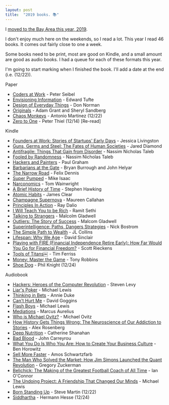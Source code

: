 ```yaml
---
layout: post
title:  "2019 books. 📚"
---
```


I [moved to the Bay Area this year, 2019](https://www.facebook.com/permalink.php?story_fbid=10156292404976243&id=589661242&sfnsw=cl).

I don't enjoy much here on the weekends, so I read a lot. This year I read 46 books. It comes out fairly close to one a week.

Some books need to be print, most are good on Kindle, and a small amount are good as audio books. I had a queue for each of these formats this year.

I'm going to start marking when I finished the book. I'll add a date at the end (i.e. (12/22)).

Paper
- [Coders at Work](https://smile.amazon.com/Coders-Work-Reflections-Craft-Programming/dp/1430219483/) - Peter Seibel
- [Envisioning Information](https://www.amazon.com/Envisioning-Information-Edward-R-Tufte/dp/0961392118) - Edward Tufte
- [Design of Everyday Things](https://www.amazon.com/Design-Everyday-Things-Revised-Expanded-ebook/dp/B00E257T6C) - Don Norman
- [Originals](https://www.amazon.com/Originals-How-Non-Conformists-Move-World/dp/014312885X) - Adam Grant and Sheryl Sandberg
- [Chaos Monkeys](https://www.amazon.com/Chaos-Monkeys-Obscene-Fortune-Failure/dp/0062458205) - Antonio Martinez (12/22)
- [Zero to One](https://www.amazon.com/Zero-One-Notes-Startups-Future/dp/B00M284NY2/) - Peter Thiel (12/14) [Re-read]

Kindle
- [Founders at Work: Stories of Startups' Early Days](https://www.amazon.com/Founders-Work-Stories-Startups-Early-ebook/dp/B009IXMK4O) - Jessica Livingston
- [Guns, Germs and Steel: The Fates of Human Societies](https://www.amazon.com/Guns-Germs-Steel-Fates-Societies-ebook/dp/B06X1CT33R1) - Jared Diamond
- [Antifragile: Things That Gain from Disorder](https://www.amazon.com/Antifragile-Things-That-Disorder-Incerto-ebook/dp/B0083DJWGO) - Nassim Nicholas Taleb
- [Fooled by Randomness](https://www.amazon.com/gp/product/B001FA0W5W) - Nassim Nicholas Taleb
- [Hackers and Painters](https://www.amazon.com/Hackers-Painters-Big-Ideas-Computer/dp/1449389554) - Paul Graham
- [Barbarians at the Gate](https://www.amazon.com/Barbarians-Gate-Fall-RJR-Nabisco-ebook/dp/B000FC10QG) - Bryan Burrough and John Helyar
- [The Narrow Road](https://www.amazon.com/Narrow-Road-Brief-Guide-Getting/dp/1591843731) - Felix Dennis
- [Super Pumped](https://www.amazon.com/Super-Pumped-Battle-Mike-Isaac/dp/0393652246) - Mike Isaac
- [Narconomics](https://www.amazon.com/Narconomics-How-Run-Drug-Cartel/dp/1610397703) - Tom Wainwright
- [A Brief History of Time](https://www.amazon.com/Brief-History-Time-Stephen-Hawking/dp/0553380168) - Stephen Hawking
- [Atomic Habits](https://jamesclear.com/atomic-habits) - James Clear
- [Champagne Supernova](https://www.amazon.com/Champagne-Supernovas-Alexander-McQueen-Renegades/dp/1451640587) - Maureen Callahan
- [Principles In Action](https://apps.apple.com/us/app/principles-in-action/id1211294305) - Ray Dalio
- [I Will Teach You to be Rich](https://www.amazon.com/Will-Teach-You-Be-Rich/dp/0761147489) - Ramit Sethi
- [Talking to Strangers](https://www.amazon.com/Talking-Strangers-Should-about-People/dp/0316478520) - Malcolm Gladwell
- [Outliers: The Story of Success](https://www.amazon.com/Outliers-Story-Success-Malcolm-Gladwell/dp/0316017922) - Malcom Gladwell
- [Superintelligence: Paths, Dangers Strategies](https://www.amazon.com/Superintelligence-Dangers-Strategies-Nick-Bostrom/dp/1501227742) - Nick Bostrom
- [The Simple Path to Wealth](https://www.amazon.com/Simple-Path-Wealth-financial-independence/dp/1533667926) - JL Collins
- [Lifespan: Why We Age](https://www.amazon.com/Lifespan-Why-Age_and-Dont-Have/dp/1501191977) - David Sinclair
- [Playing with FIRE (Financial Independence Retire Early): How Far Would You Go for Financial Freedom?](https://www.amazon.com/Playing-Financial-Independence-Retire-Early/dp/1608685802) - Scott Rieckens
- [Tools of Titans￼](https://www.amazon.com/Tools-Titans-Billionaires-World-Class-Performers/dp/1328683788) - Tim Ferriss
- [Money: Master the Game](https://www.amazon.com/MONEY-Master-Game-Financial-Freedom-ebook/dp/B00MZAIU4G) - Tony Robbins
- [Shoe Dog](https://www.amazon.com/Shoe-Dog-Phil-Knight/dp/1508211809) - Phil Knight (12/24)

Audiobook
- [Hackers: Heroes of the Computer Revolution](https://www.amazon.com/Hackers-Computer-Revolution-Steven-Levy/dp/1449388396) - Steven Levy
- [Liar's Poker](https://www.amazon.com/Liars-Poker-Norton-Paperback-Michael/dp/039333869X) - Michael Lewis
- [Thinking in Bets](https://www.amazon.com/Thinking-Bets-Making-Smarter-Decisions/dp/0735216355) - Annie Duke
- [Can't Hurt Me](https://www.amazon.com/Cant-Hurt-Me-Master-Your/dp/1544512287) - David Goggins
- [Flash Boys](https://www.amazon.com/Flash-Boys-Wall-Street-Revolt/dp/0393351599) - Michael Lewis
- [Mediations](https://www.amazon.com/Meditations-Thrift-Editions-Marcus-Aurelius/dp/048629823X) - Marcus Aurelius
- [Who is Michael Ovitz?](https://www.amazon.com/Who-Michael-Ovitz/dp/1591845548) - Michael Ovitz
- [How History Gets Things Wrong: The Neuroscience of Our Addiction to Stories](https://www.amazon.com/How-History-Gets-Things-Wrong/dp/0262038579) - Alex Rosenberg
- [Deep Nutrition](https://www.amazon.com/Deep-Nutrition-Your-Genes-Traditional/dp/1250113822) - Catherine Shanahan
- [Bad Blood](https://www.amazon.com/Bad-Blood-Secrets-Silicon-Startup/dp/152473165X) - John Carreyrou
- [What You Do Is Who You Are: How to Create Your Business Culture](https://www.amazon.com/What-You-Do-Who-Are/dp/0062871331) - Ben Horowitz
- [Sell More Faster](https://www.amazon.com/Sell-More-Faster-Start-Ups-Techstars/dp/1119597803) - Amos Schwartzfarb
- [The Man Who Solved the Market: How Jim Simons Launched the Quant Revolution](https://www.amazon.com/Man-Who-Solved-Market-Revolution/dp/073521798X) - Gregory Zuckerman
- [Belichick: The Making of the Greatest Football Coach of All Time](https://www.amazon.com/Belichick-Making-Greatest-Football-Coach/dp/0544785746) - Ian O'Connor
- [The Undoing Project: A Friendship That Changed Our Minds](https://www.amazon.com/dp/B01GI6S7EK/) - Michael Lewis
- [Born Standing Up](https://www.amazon.com/Born-Standing-Up-Comics-Life/dp/1416553657) - Steve Martin (12/22)
- [Siddhartha](https://www.amazon.com/Siddhartha-Novel-Hermann-Hesse/dp/0553208845) - Hermann Hesse (12/24)
